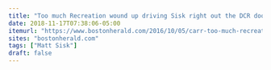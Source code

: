 ```yaml
---
title: "Too much Recreation wound up driving Sisk right out the DCR door"
date: 2018-11-17T07:38:06-05:00
itemurl: "https://www.bostonherald.com/2016/10/05/carr-too-much-recreation-wound-up-driving-sisk-right-out-the-dcr-door/"
sites: "bostonherald.com"
tags: ["Matt Sisk"]
draft: false
---
```


